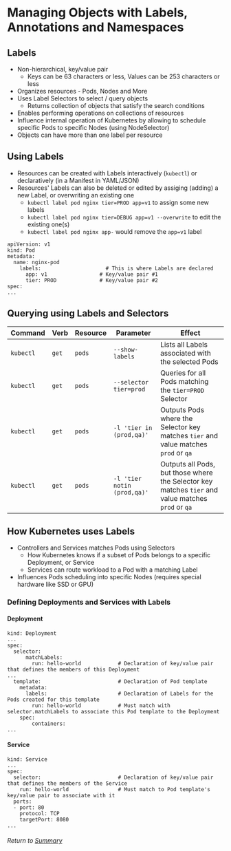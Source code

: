 # Managing Objects with Labels, Annotations and Namespaces

## Labels

- Non-hierarchical, key/value pair
    - Keys can be 63 characters or less, Values can be 253 characters or less
- Organizes resources - Pods, Nodes and More
- Uses Label Selectors to select / query objects
    - Returns collection of objects that satisfy the search conditions
- Enables performing operations on collections of resources
- Influence internal operation of Kubernetes by allowing to schedule specific Pods to specific Nodes (using NodeSelector)
- Objects can have more than one label per resource

## Using Labels

- Resources can be created with Labels interactively (`kubectl`) or declaratively (in a Manifest in YAML/JSON)
- Resources' Labels can also be deleted or edited by assiging (adding) a new Label, or overwriting an existing one
    - `kubectl label pod nginx tier=PROD app=v1` to assign some new labels
    - `kubectl label pod nginx tier=DEBUG app=v1 --overwrite` to edit the existing one(s)
    - `kubectl label pod nginx app-` would remove the `app=v1` label 

```
apiVersion: v1
kind: Pod
metadata:
  name: nginx-pod
    labels:                     # This is where Labels are declared
      app: v1                 # Key/value pair #1
      tier: PROD              # Key/value pair #2
spec:
...

```

## Querying using Labels and Selectors

| Command | Verb | Resource | Parameter | Effect
| --- | --- | --- | --- | --- |
| `kubectl` | `get` | `pods` | `--show-labels` | Lists all Labels associated with the selected Pods |
| `kubectl` | `get` | `pods` | `--selector tier=prod` | Queries for all Pods matching the `tier=PROD` Selector |
| `kubectl` | `get` | `pods` | `-l 'tier in (prod,qa)'` | Outputs Pods where the Selector key matches `tier` and value matches `prod` or `qa` |
| `kubectl` | `get` | `pods` | `-l 'tier notin (prod,qa)'` | Outputs all Pods, but those where the Selector key matches `tier` and value matches `prod` or `qa` |

## How Kubernetes uses Labels

- Controllers and Services matches Pods using Selectors
    - How Kubernetes knows if a subset of Pods belongs to a specific Deployment, or Service
    - Services can route workload to a Pod with a matching Label
- Influences Pods scheduling into specific Nodes (requires special hardware like SSD or GPU)

### Defining Deployments and Services with Labels

#### Deployment
```
kind: Deployment
...
spec:
  selector:
      matchLabels:
        run: hello-world            # Declaration of key/value pair that defines the members of this Deployment
...
  template:                         # Declaration of Pod template
    metadata:
      labels:                       # Declaration of Labels for the Pods created for this template
        run: hello-world            # Must match with selector.matchLabels to associate this Pod template to the Deployment
    spec:
        containers:
...
```

#### Service
```
kind: Service
...
spec:
  selector:                         # Declaration of key/value pair that defines the members of the Service
    run: hello-world                # Must match to Pod template's key/value pair to associate with it
  ports:
  - port: 80
    protocol: TCP
    targetPort: 8080
...
```

###### Return to [Summary](README.md)